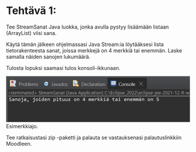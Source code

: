 # Tehtävä 1:
Tee StreamSanat Java luokka, jonka avulla pystyy lisäämään listaan (ArrayList) viisi sana.

Käytä tämän jälkeen ohjelmassasi Java Stream:ia löytääksesi lista tietorakenteesta sanat, joissa merkkejä on 4 merkkiä tai enemmän. Laske samalla näiden sanojen lukumäärä.

Tulosta lopuksi saamasi tulos konsoli-ikkunaan.


![Esimerkkiajo](./Kuva_01.PNG)<br>
Esimerkkiajo.


Tee ratkaisustasi zip -paketti ja palauta se vastauksenasi palautuslinkkiin Moodleen.